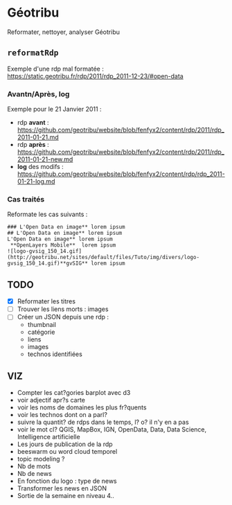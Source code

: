 # Géotribu
Reformater, nettoyer, analyser Géotribu

## `reformatRdp`
Exemple d'une rdp mal formatée : https://static.geotribu.fr/rdp/2011/rdp_2011-12-23/#open-data

### Avantn/Après, log
Exemple pour le 21 Janvier 2011 :

- rdp **avant** : https://github.com/geotribu/website/blob/fenfyx2/content/rdp/2011/rdp_2011-01-21.md
- rdp **après** : https://github.com/geotribu/website/blob/fenfyx2/content/rdp/2011/rdp_2011-01-21-new.md
- **log** des modifs : https://github.com/geotribu/website/blob/fenfyx2/content/rdp/rdp_2011-01-21-log.md

### Cas traités
Reformate les cas suivants :

	### L'Open Data en image** lorem ipsum
	## L'Open Data en image** lorem ipsum
	L'Open Data en image** lorem ipsum
	 **OpenLayers Mobile**  lorem ipsum
	![logo-gvsig_150_14.gif](http://geotribu.net/sites/default/files/Tuto/img/divers/logo-gvsig_150_14.gif)**gvSIG** lorem ipsum

## TODO
- [x] Reformater les titres
- [ ] Trouver les liens morts : images
- [ ] Créer un JSON depuis une rdp :
	- thumbnail
	- catégorie
	- liens
	- images
	- technos identifiées

## VIZ
- Compter les cat?gories barplot avec d3
- voir adjectif apr?s carte
- voir les noms de domaines les plus fr?quents
- voir les technos dont on a parl?
- suivre la quantit? de rdps dans le temps, l? o? il n'y en a pas
- voir le mot cl? QGIS, MapBox, IGN, OpenData, Data, Data Science, Intelligence artificielle
- Les jours de publication de la rdp
- beeswarm ou word cloud temporel
- topic modeling ?
- Nb de mots
- Nb de news
- En fonction du logo : type de news
- Transformer les news en JSON
- Sortie de la semaine en niveau 4..